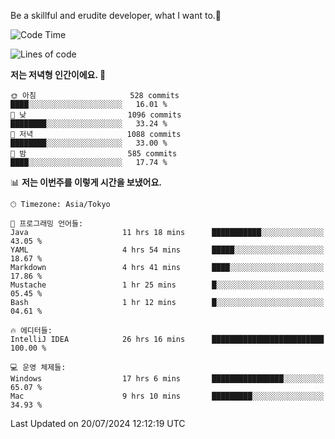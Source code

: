 Be a skillful and erudite developer, what I want to.👶

<!--START_SECTION:waka-->
![Code Time](http://img.shields.io/badge/Code%20Time-1%2C075%20hrs%205%20mins-blue)

![Lines of code](https://img.shields.io/badge/%EC%A0%80%EB%8A%94%20%EC%97%AC%ED%83%9C%EA%B9%8C%EC%A7%80%20-2.7%20million%20%EC%A4%84%EC%9D%98%20%EC%BD%94%EB%93%9C%EB%A5%BC%20%EC%9E%91%EC%84%B1%ED%96%88%EC%96%B4%EC%9A%94.-blue)

**저는 저녁형 인간이에요. 🦉** 

```text
🌞 아침                     528 commits         ████░░░░░░░░░░░░░░░░░░░░░   16.01 % 
🌆 낮　                     1096 commits        ████████░░░░░░░░░░░░░░░░░   33.24 % 
🌃 저녁                     1088 commits        ████████░░░░░░░░░░░░░░░░░   33.00 % 
🌙 밤　                     585 commits         ████░░░░░░░░░░░░░░░░░░░░░   17.74 % 
```


📊 **저는 이번주를 이렇게 시간을 보냈어요.** 

```text
🕑︎ Timezone: Asia/Tokyo

💬 프로그래밍 언어들: 
Java                     11 hrs 18 mins      ███████████░░░░░░░░░░░░░░   43.05 % 
YAML                     4 hrs 54 mins       █████░░░░░░░░░░░░░░░░░░░░   18.67 % 
Markdown                 4 hrs 41 mins       ████░░░░░░░░░░░░░░░░░░░░░   17.86 % 
Mustache                 1 hr 25 mins        █░░░░░░░░░░░░░░░░░░░░░░░░   05.45 % 
Bash                     1 hr 12 mins        █░░░░░░░░░░░░░░░░░░░░░░░░   04.61 % 

🔥 에디터들: 
IntelliJ IDEA            26 hrs 16 mins      █████████████████████████   100.00 % 

💻 운영 체제들: 
Windows                  17 hrs 6 mins       ████████████████░░░░░░░░░   65.07 % 
Mac                      9 hrs 10 mins       █████████░░░░░░░░░░░░░░░░   34.93 % 
```


 Last Updated on 20/07/2024 12:12:19 UTC
<!--END_SECTION:waka-->
